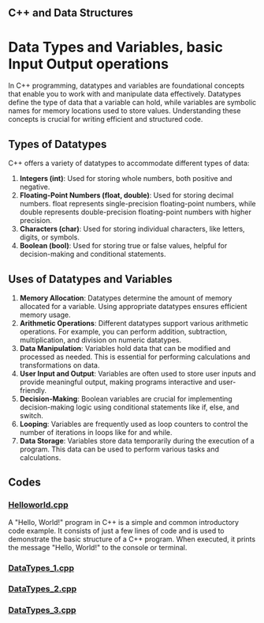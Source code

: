 ## C++ and Data Structures 
# Data Types and Variables, basic Input Output operations

In C++ programming, datatypes and variables are foundational concepts that enable you to work with and manipulate data effectively. Datatypes define the type of data that a variable can hold, while variables are symbolic names for memory locations used to store values. Understanding these concepts is crucial for writing efficient and structured code.

## Types of Datatypes
C++ offers a variety of datatypes to accommodate different types of data:

1. **Integers (int)**: Used for storing whole numbers, both positive and negative.
1. **Floating-Point Numbers (float, double)**: Used for storing decimal numbers. float represents single-precision floating-point numbers, while double represents double-precision floating-point numbers with higher precision.
1. **Characters (char)**: Used for storing individual characters, like letters, digits, or symbols.
1. **Boolean (bool)**: Used for storing true or false values, helpful for decision-making and conditional statements.

## Uses of Datatypes and Variables
1. **Memory Allocation**: Datatypes determine the amount of memory allocated for a variable. Using appropriate datatypes ensures efficient memory usage.
1. **Arithmetic Operations**: Different datatypes support various arithmetic operations. For example, you can perform addition, subtraction, multiplication, and division on numeric datatypes.
1. **Data Manipulation**: Variables hold data that can be modified and processed as needed. This is essential for performing calculations and transformations on data.
1. **User Input and Output**: Variables are often used to store user inputs and provide meaningful output, making programs interactive and user-friendly.
1. **Decision-Making**: Boolean variables are crucial for implementing decision-making logic using conditional statements like if, else, and switch.
1. **Looping**: Variables are frequently used as loop counters to control the number of iterations in loops like for and while.
1. **Data Storage**: Variables store data temporarily during the execution of a program. This data can be used to perform various tasks and calculations.

## Codes
### [Helloworld.cpp](https://github.com/Nithish-1804/Data-Types-and-Variables/blob/main/Helloworld%20%20(11-07).cpp)
A "Hello, World!" program in C++ is a simple and common introductory code example. It consists of just a few lines of code and is used to demonstrate the basic structure of a C++ program. When executed, it prints the message "Hello, World!" to the console or terminal.

### [DataTypes_1.cpp](https://github.com/Nithish-1804/Data-Types-and-Variables/blob/main/DataTypes_1%20(13-07).cpp)


### [DataTypes_2.cpp](https://github.com/Nithish-1804/Data-Types-and-Variables/blob/main/DataTypes_2%20(13-07).cpp)


### [DataTypes_3.cpp](https://github.com/Nithish-1804/Data-Types-and-Variables/blob/main/DataTypes_3%20(13-07).cpp)


